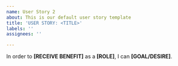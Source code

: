 ```yaml
---
name: User Story 2
about: This is our default user story template
title: 'USER STORY: <TITLE>'
labels: ''
assignees: ''

---
```


In order to **[RECEIVE BENEFIT]** as a **[ROLE]**, I can **[GOAL/DESIRE]**.
